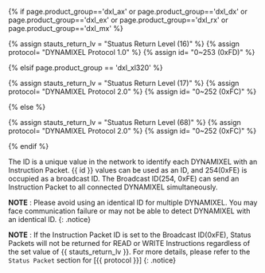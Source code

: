 {% if page.product_group=='dxl_ax' or page.product_group=='dxl_dx' or page.product_group=='dxl_ex' or page.product_group=='dxl_rx' or page.product_group=='dxl_mx' %} 

{% assign stauts_return_lv = "Stuatus Return Level (16)" %}
{% assign protocol= "DYNAMIXEL Protocol 1.0" %}
{% assign id= "0~253 (0xFD)" %}

{% elsif page.product_group == 'dxl_xl320' %}

{% assign stauts_return_lv = "Stuatus Return Level (17)" %}
{% assign protocol= "DYNAMIXEL Protocol 2.0" %}
{% assign id= "0~252 (0xFC)" %}

{% else %}

{% assign stauts_return_lv = "Stuatus Return Level (68)" %} <!-- X / MX 2.0  -->
{% assign protocol= "DYNAMIXEL Protocol 2.0" %}
{% assign id= "0~252 (0xFC)" %}

{% endif %}

The ID is a unique value in the network to identify each DYNAMIXEL with an Instruction Packet.
{{ id }} values can be used as an ID, and 254(0xFE) is occupied as a broadcast ID. The Broadcast ID(254, 0xFE) can send an Instruction Packet to all connected DYNAMIXEL simultaneously.

**NOTE** : Please avoid using an identical ID for multiple DYNAMIXEL. You may face communication failure or may not be able to detect DYNAMIXEL with an identical ID.
{: .notice}

**NOTE** : If the Instruction Packet ID is set to the Broadcast ID(0xFE), Status Packets will not be returned for READ or WRITE Instructions regardless of the set value of {{ stauts_return_lv }}. For more details, please refer to the `Status Packet` section for [{{ protocol }}]
{: .notice}
